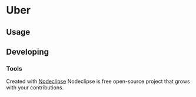 

# Uber



## Usage



## Developing



### Tools

Created with [Nodeclipse](https://github.com/Nodeclipse/nodeclipse-1)
 Nodeclipse is free open-source project that grows with your contributions.
